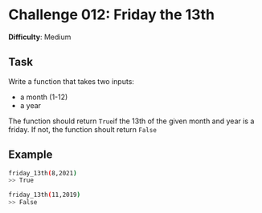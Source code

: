 # Challenge 012: Friday the 13th

**Difficulty**: Medium

## Task

Write a function that takes two inputs:

- a month (1-12)
- a year

The function should return `True`if the 13th of the given month and year is a friday.
If not, the function shoult return `False`

## Example

```bash
friday_13th(8,2021)
>> True

friday_13th(11,2019)
>> False
```
